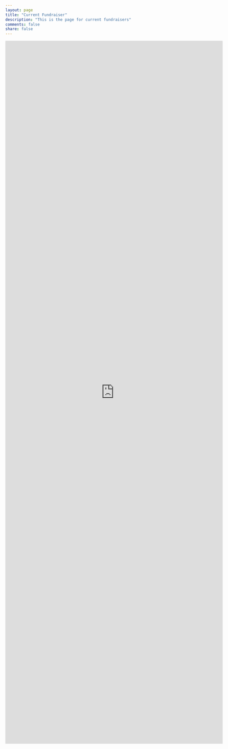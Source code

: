 ```yaml
---
layout: page
title: "Current Fundraiser"
description: "This is the page for current fundraisers"
comments: false
share: false
--- 
```


<iframe src="https://docs.google.com/forms/d/14H_gIuOeG8ePVPjmfjG2KKKgyULgzpKCvuRrLUv-7n8/viewform?embedded=true" width="680" height="2200" frameborder="0" marginheight="0" marginwidth="0">Loading...</iframe>